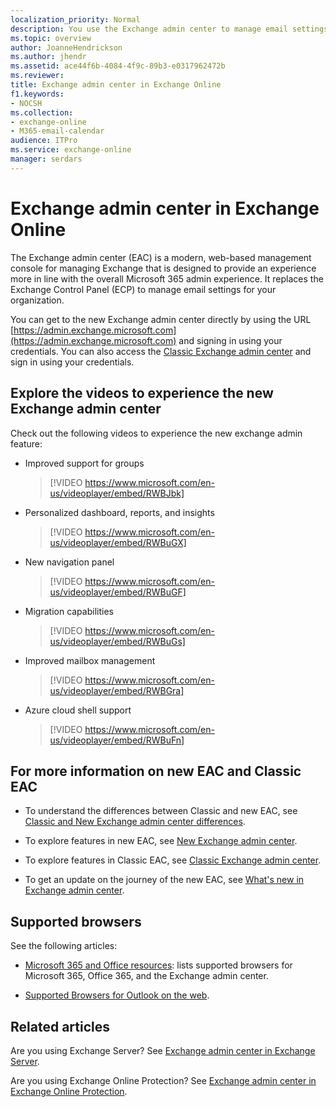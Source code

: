 ```yaml
---
localization_priority: Normal
description: You use the Exchange admin center to manage email settings for your organization.
ms.topic: overview
author: JoanneHendrickson
ms.author: jhendr
ms.assetid: ace44f6b-4084-4f9c-89b3-e0317962472b
ms.reviewer: 
title: Exchange admin center in Exchange Online
f1.keywords:
- NOCSH
ms.collection: 
- exchange-online
- M365-email-calendar
audience: ITPro
ms.service: exchange-online
manager: serdars
---
```

# Exchange admin center in Exchange Online

The Exchange admin center (EAC) is a modern, web-based management console for managing Exchange that is designed to provide an experience more in line with the overall Microsoft 365 admin experience. It replaces the Exchange Control Panel (ECP) to manage email settings for your organization.

You can get to the new Exchange admin center directly by using the URL [https://admin.exchange.microsoft.com](https://admin.exchange.microsoft.com) and signing in using your credentials. You can also access the [Classic Exchange admin center](https://outlook.office365.com/ecp) and sign in using your credentials. 

## Explore the videos to experience the new Exchange admin center

Check out the following videos to experience the new exchange admin feature:

- Improved support for groups
  > [!VIDEO https://www.microsoft.com/en-us/videoplayer/embed/RWBJbk]  

- Personalized dashboard, reports, and insights
  > [!VIDEO https://www.microsoft.com/en-us/videoplayer/embed/RWBuGX]  

- New navigation panel
  > [!VIDEO https://www.microsoft.com/en-us/videoplayer/embed/RWBuGF]  

- Migration capabilities
  > [!VIDEO https://www.microsoft.com/en-us/videoplayer/embed/RWBuGs]  

- Improved mailbox management
  > [!VIDEO https://www.microsoft.com/en-us/videoplayer/embed/RWBGra]  

- Azure cloud shell support
  > [!VIDEO https://www.microsoft.com/en-us/videoplayer/embed/RWBuFn]  

## For more information on new EAC and Classic EAC

- To understand the differences between Classic and new EAC, see [Classic and New Exchange admin center differences](https://docs.microsoft.com/exchange/changes-in-exchange-admin-center).

- To explore features in new EAC, see [New Exchange admin center](features-in-new-eac.md).

- To explore features in Classic EAC, see [Classic Exchange admin center](features-in-classic-eac.md).

- To get an update on the journey of the new EAC, see [What's new in Exchange admin center](https://docs.microsoft.com/exchange/whats-new).

## Supported browsers

See the following articles:

- [Microsoft 365 and Office resources](https://www.microsoft.com/microsoft-365/microsoft-365-and-office-resources): lists supported browsers for Microsoft 365, Office 365, and the Exchange admin center.

- [Supported Browsers for Outlook on the web](https://support.microsoft.com/office/c89774d6-0722-4c93-a547-ef45e693e006).

## Related articles

Are you using Exchange Server? See [Exchange admin center in Exchange Server](https://docs.microsoft.com/exchange/architecture/client-access/exchange-admin-center).

Are you using Exchange Online Protection? See [Exchange admin center in Exchange Online Protection](https://docs.microsoft.com/microsoft-365/security/office-365-security/exchange-admin-center-in-exchange-online-protection-eop).
